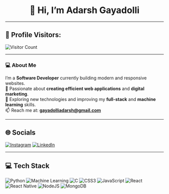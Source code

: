 # <div align="center">👋 Hi, I’m **Adarsh Gayadolli**</div>

---

## 👀 Profile Visitors:
![Visitor Count](https://komarev.com/ghpvc/?username=Adarshpg&color=blue&style=for-the-badge)

---

### 💻 About Me
I’m a **Software Developer** currently building modern and responsive websites.  
🚀 Passionate about **creating efficient web applications** and **digital marketing**.  
🌱 Exploring new technologies and improving my **full-stack** and **machine learning** skills.  
📫 Reach me at: **gayadolliadarsh@gmail.com**

---

## 🌐 Socials
[![Instagram](https://img.shields.io/badge/Instagram-%23E4405F.svg?logo=Instagram&logoColor=white)](https://www.instagram.com/adarsh_1_0_1/) 
[![LinkedIn](https://img.shields.io/badge/LinkedIn-%230077B5.svg?logo=linkedin&logoColor=white)](https://www.linkedin.com/in/adarsh-gayadolli-6a2584254/)

---

## 💻 Tech Stack
![Python](https://img.shields.io/badge/python-3670A0?style=for-the-badge&logo=python&logoColor=ffdd54)
![Machine Learning](https://img.shields.io/badge/Machine%20Learning-%2300C4CC.svg?style=for-the-badge&logo=tensorflow&logoColor=white)
![C](https://img.shields.io/badge/c-%2300599C.svg?style=for-the-badge&logo=c&logoColor=white)
![CSS3](https://img.shields.io/badge/css3-%231572B6.svg?style=for-the-badge&logo=css3&logoColor=white)
![JavaScript](https://img.shields.io/badge/javascript-%23323330.svg?style=for-the-badge&logo=javascript&logoColor=%23F7DF1E)
![React](https://img.shields.io/badge/react-%2320232a.svg?style=for-the-badge&logo=react&logoColor=%2361DAFB)
![React Native](https://img.shields.io/badge/react_native-%2320232a.svg?style=for-the-badge&logo=react&logoColor=%2361DAFB)
![NodeJS](https://img.shields.io/badge/node.js-6DA55F?style=for-the-badge&logo=node.js&logoColor=white)
![MongoDB](https://img.shields.io/badge/MongoDB-%234ea94b.svg?style=for-the-badge&logo=mongodb&logoColor=white)
